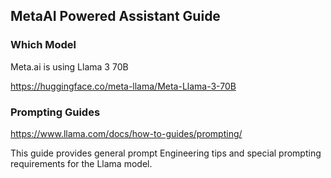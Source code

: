 ## MetaAI Powered Assistant Guide

### Which Model

Meta.ai is using Llama 3 70B

https://huggingface.co/meta-llama/Meta-Llama-3-70B

### Prompting Guides

https://www.llama.com/docs/how-to-guides/prompting/

This guide provides general prompt Engineering tips and special prompting requirements for the Llama model.